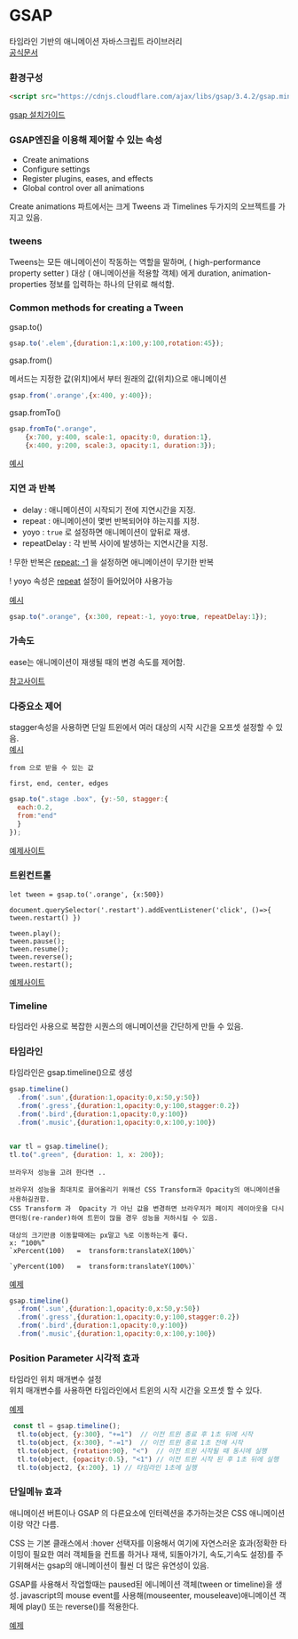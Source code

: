 # GSAP
타임라인 기반의 애니메이션 자바스크립트 라이브러리<br>
[공식문서](https://greensock.com/docs/v3)


### 환경구성
```html
<script src="https://cdnjs.cloudflare.com/ajax/libs/gsap/3.4.2/gsap.min.js"><script>
```
[gsap 설치가이드](https://greensock.com/docs/v3/Installation)


### GSAP엔진을 이용해 제어할 수 있는 속성
- Create animations
- Configure settings
- Register plugins, eases, and effects
- Global control over all animations

Create animations 파트에서는 크게 Tweens 과 Timelines 두가지의 오브젝트를 가지고 있음.


### tweens
Tweens는 모든 애니메이션이 작동하는 역할을 말하며,  ( high-performance property setter  )
대상 ( 애니메이션을 적용할 객체) 에게 duration, animation-properties 정보를 입력하는 하나의 단위로 해석함.


### Common methods for creating a Tween
gsap.to()

```js
gsap.to('.elem',{duration:1,x:100,y:100,rotation:45});
```

gsap.from()

메서드는 지정한 값(위치)에서 부터 원래의 값(위치)으로 애니메이션 
```js
gsap.from('.orange',{x:400, y:400});
```

gsap.fromTo()
```js
gsap.fromTo(".orange", 
    {x:700, y:400, scale:1, opacity:0, duration:1},
    {x:400, y:200, scale:3, opacity:1, duration:3});
```
[예시](https://codepen.io/shera9961/pen/XWyLpEB)


### 지연 과 반복
- delay : 애니메이션이 시작되기 전에 지연시간을 지정.
- repeat : 애니메이션이 몇번 반복되어야 하는지를 지정.
- yoyo : `true` 로 설정하면 애니메이션이 앞뒤로 재생.
- repeatDelay : 각 반복 사이에 발생하는 지연시간을 지정.

! 무한 반복은 <u>repeat: -1</u> 을 설정하면 애니메이션이 무기한 반복

! yoyo 속성은 <u>repeat</u> 설정이 들어있어야 사용가능

[예시](https://codepen.io/shera9961/pen/ZEmNBxe)

```jsx
gsap.to(".orange", {x:300, repeat:-1, yoyo:true, repeatDelay:1});
```
### 가속도
ease는 애니메이션이 재생될 때의 변경 속도를 제어함.

[참고사이트](https://greensock.com/docs/v3/Eases?ref=6234)


### 다중요소 제어
stagger속성을 사용하면 단일 트윈에서 여러 대상의 시작 시간을 오프셋 설정할 수 있음.<br>
[예시](https://codepen.io/shera9961/pen/yLQmVjy)

```
from 으로 받을 수 있는 값

first, end, center, edges
```

```js
gsap.to(".stage .box", {y:-50, stagger:{
  each:0.2,
  from:"end"
  }
});
```
[예제사이트](https://codepen.io/shera9961/pen/vYQoyjRq)



### 트윈컨트롤

```
let tween = gsap.to('.orange', {x:500})

document.querySelector('.restart').addEventListener('click', ()=>{ tween.restart() })

tween.play();
tween.pause();
tween.resume();
tween.reverse();
tween.restart();
```

[예제사이트](https://codepen.io/kindtigerr/pen/poaMRJV?editors=1111)



### Timeline
타임라인 사용으로 복잡한 시퀀스의 애니메이션을 간단하게 만들 수 있음.



### 타임라인

타임라인은 gsap.timeline()으로 생성

```jsx
gsap.timeline()
  .from('.sun',{duration:1,opacity:0,x:50,y:50})
  .from('.gress',{duration:1,opacity:0,y:100,stagger:0.2})
  .from('.bird',{duration:1,opacity:0,y:100})
  .from('.music',{duration:1,opacity:0,x:100,y:100})


var tl = gsap.timeline();
tl.to(".green", {duration: 1, x: 200});
```
```
브라우저 성능을 고려 한다면 ..

브라우저 성능을 최대치로 끌어올리기 위해선 CSS Transform과 Opacity의 애니메이션을 사용하길권함.
CSS Transform 과  Opacity 가 아닌 값을 변경하면 브라우저가 페이지 레이아웃을 다시 랜더링(re-rander)하여 트윈이 많을 경우 성능을 저하시킬 수 있음.

대상의 크기만큼 이동할때에는 px말고 %로 이동하는게 좋다.
x: “100%”
`xPercent(100)   =  transform:translateX(100%)`

`yPercent(100)   =  transform:translateY(100%)`
```

[예제](https://codepen.io/shera9961/pen/vYQwybM)

```js
gsap.timeline()
  .from('.sun',{duration:1,opacity:0,x:50,y:50})
  .from('.gress',{duration:1,opacity:0,y:100,stagger:0.2})
  .from('.bird',{duration:1,opacity:0,y:100})
  .from('.music',{duration:1,opacity:0,x:100,y:100})
```


### Position Parameter 시각적 효과

타임라인 위치 매개변수 설정<br>
위치 매개변수를 사용하면 타임라인에서 트윈의 시작 시간을 오프셋 할 수 있다.


[예제](https://codepen.io/kindtigerr/pen/GRQVWmB)

```js
 const tl = gsap.timeline();
  tl.to(object, {y:300}, "+=1")  // 이전 트윈 종료 후 1초 뒤에 시작
  tl.to(object, {x:300}, "-=1")  // 이전 트윈 종료 1초 전에 시작
  tl.to(object, {rotation:90}, "<")  // 이전 트윈 시작될 때 동시에 실행
  tl.to(object, {opacity:0.5}, "<1") // 이전 트윈 시작 된 후 1초 뒤에 실행
  tl.to(object2, {x:200}, 1) // 타임라인 1초에 실행 
```


### 단일메뉴 효과
애니메이션 버튼이나 GSAP 의 다른요소에 인터렉션을 추가하는것은 CSS 애니메이션이랑 약간 다름.

CSS 는 기본 클래스에서 :hover 선택자를 이용해서 여기에 자연스러운 효과(정확한 타이밍이 필요한 여러 객체들을 컨트롤 하거나 재색, 되돌아가기, 속도,기속도 설정)를 주기위해서는
gsap의 애니메이션이 훨씬 더 많은 유연성이 있음.

GSAP를 사용해서 작업할때는 paused된 에니메이션 객체(tween or timeline)을 생성.
javascript의 mouse event를 사용해(mouseenter, mouseleave)애니메이션 객체에 play() 또는 
reverse()를 적용한다.

[예제](https://codepen.io/kindtigerr/pen/jOZgmJG)




